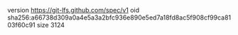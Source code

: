 version https://git-lfs.github.com/spec/v1
oid sha256:a66738d309a0a4e5a3a2bfc936e890e5ed7a18fd8ac5f908cf99ca8103f60c91
size 3124

